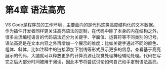 # 第4章 语法高亮

VS Code是程序员的工作环境，主要面向的是代码这类高度结构化的文本数据。作为插件开发者同样更关注高亮语法的定制，在代码中除了本身的内在结构之外，很多主流编程语言的代码语法还分为关键字、字面值、运算符等不同类别的记号。语法高亮是在文本内容之外再增加一个展示的维度：比如关键字通过不同的颜色、粗体、斜体，比如注释中的链接添加下划线等形式展示更多的信息。查看基于高亮展示的代码，大脑就可以释放更多的计算资源让视觉处理神经辅助处理。代码在写完之后大部分时间被用于阅读，因此本节将尝试讨论如何自己动手定制语法高亮。
